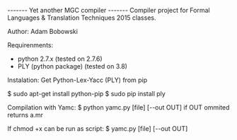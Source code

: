 ------- Yet another MGC compiler -------
Compiler project for Formal Languages &amp; Translation Techniques 2015 classes.

Author: Adam Bobowski


Requirenments:
- python 2.7.x         (tested on 2.7.6)
- PLY (python package)   (tested on 3.8)


Instalation:
Get Python-Lex-Yacc (PLY) from pip

$ sudo apt-get install python-pip
$ sudo pip install ply


Compilation with Yamc:
$ python yamc.py [file] [--out OUT]
if OUT ommited returns a.mr

If chmod +x can be run as script:
$ yamc.py [file] [--out OUT]
